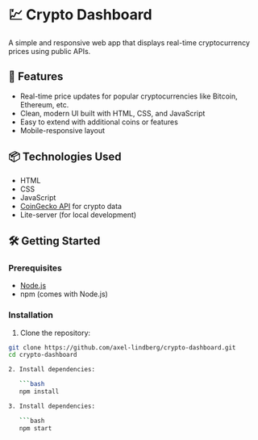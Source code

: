 # 💹 Crypto Dashboard

A simple and responsive web app that displays real-time cryptocurrency prices using public APIs.

## 🚀 Features

- Real-time price updates for popular cryptocurrencies like Bitcoin, Ethereum, etc.
- Clean, modern UI built with HTML, CSS, and JavaScript
- Easy to extend with additional coins or features
- Mobile-responsive layout

## 📦 Technologies Used

- HTML
- CSS
- JavaScript
- [CoinGecko API](https://www.coingecko.com/en/api) for crypto data
- Lite-server (for local development)

## 🛠️ Getting Started

### Prerequisites

- [Node.js](https://nodejs.org/)
- npm (comes with Node.js)

### Installation

1. Clone the repository:

```bash
git clone https://github.com/axel-lindberg/crypto-dashboard.git
cd crypto-dashboard

2. Install dependencies:

   ```bash
   npm install

3. Install dependencies:

   ```bash
   npm start
